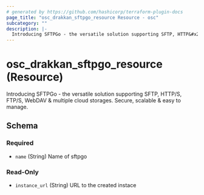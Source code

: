 ```yaml
---
# generated by https://github.com/hashicorp/terraform-plugin-docs
page_title: "osc_drakkan_sftpgo_resource Resource - osc"
subcategory: ""
description: |-
  Introducing SFTPGo - the versatile solution supporting SFTP, HTTP&#x2F;S, FTP&#x2F;S, WebDAV &amp; multiple cloud storages. Secure, scalable &amp; easy to manage.
---
```


# osc_drakkan_sftpgo_resource (Resource)

Introducing SFTPGo - the versatile solution supporting SFTP, HTTP&#x2F;S, FTP&#x2F;S, WebDAV &amp; multiple cloud storages. Secure, scalable &amp; easy to manage.



<!-- schema generated by tfplugindocs -->
## Schema

### Required

- `name` (String) Name of sftpgo

### Read-Only

- `instance_url` (String) URL to the created instace

